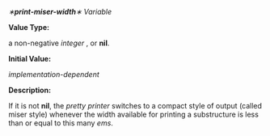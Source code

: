 *∗***print-miser-width***∗ Variable* 



**Value Type:** 



a non-negative *integer* , or **nil**. 



**Initial Value:** 



*implementation-dependent* 



**Description:** 



If it is not **nil**, the *pretty printer* switches to a compact style of output (called miser style) whenever the width available for printing a substructure is less than or equal to this many *ems*. 







 



 



